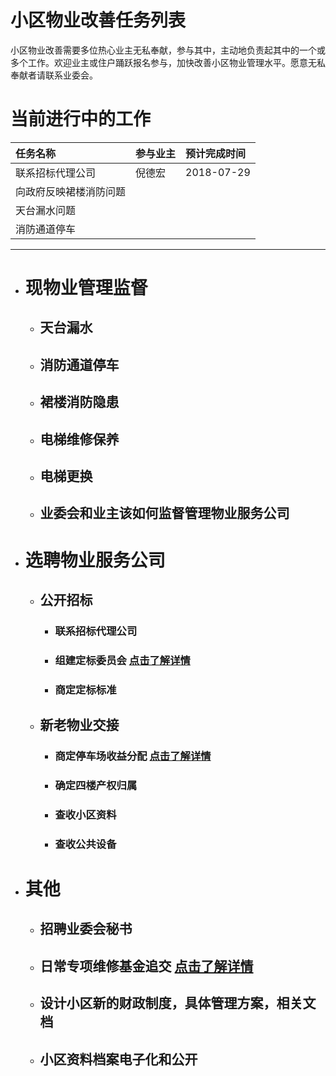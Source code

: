 # 小区物业改善任务列表

小区物业改善需要多位热心业主无私奉献，参与其中，主动地负责起其中的一个或多个工作。欢迎业主或住户踊跃报名参与，加快改善小区物业管理水平。愿意无私奉献者请联系业委会。

# 当前进行中的工作

| 任务名称        | 参与业主         | 预计完成时间 |
|:-------------|:------------------|:------|
| 联系招标代理公司| 倪德宏 | 2018-07-29  |
| 向政府反映裙楼消防问题 | | |
| 天台漏水问题| | |
| 消防通道停车 | | |

***


- # 现物业管理监督

  - ## 天台漏水

  - ## 消防通道停车

  - ## 裙楼消防隐患

  - ## 电梯维修保养

  - ## 电梯更换

  - ## 业委会和业主该如何监督管理物业服务公司


- # 选聘物业服务公司

  - ## 公开招标

    - ### 联系招标代理公司

    - ### 组建定标委员会 [点击了解详情](./dingbiaoweiyuanhui.html)

    - ### 商定定标标准

  - ## 新老物业交接

    - ### 商定停车场收益分配 [点击了解详情](./carpark-benifit.html)

    - ### 确定四楼产权归属

    - ### 查收小区资料

    - ### 查收公共设备

- # 其他

  - ## 招聘业委会秘书

  - ## 日常专项维修基金追交 [点击了解详情](./maintenance-fund.html)

  - ## 设计小区新的财政制度，具体管理方案，相关文档
  
  - ## 小区资料档案电子化和公开
